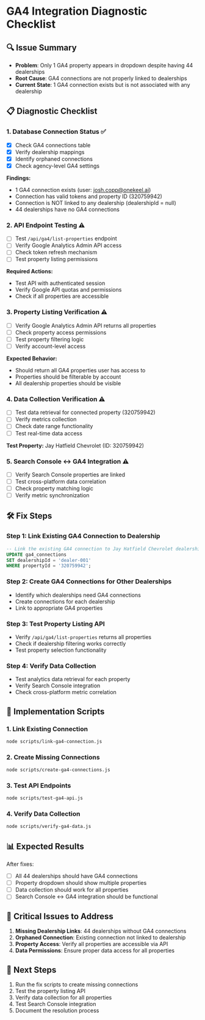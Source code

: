 # GA4 Integration Diagnostic Checklist

## 🔍 Issue Summary
- **Problem**: Only 1 GA4 property appears in dropdown despite having 44 dealerships
- **Root Cause**: GA4 connections are not properly linked to dealerships
- **Current State**: 1 GA4 connection exists but is not associated with any dealership

## 📋 Diagnostic Checklist

### 1. Database Connection Status ✅
- [x] Check GA4 connections table
- [x] Verify dealership mappings
- [x] Identify orphaned connections
- [x] Check agency-level GA4 settings

**Findings:**
- 1 GA4 connection exists (user: josh.copp@onekeel.ai)
- Connection has valid tokens and property ID (320759942)
- Connection is NOT linked to any dealership (dealershipId = null)
- 44 dealerships have no GA4 connections

### 2. API Endpoint Testing ⚠️
- [ ] Test `/api/ga4/list-properties` endpoint
- [ ] Verify Google Analytics Admin API access
- [ ] Check token refresh mechanism
- [ ] Test property listing permissions

**Required Actions:**
- Test API with authenticated session
- Verify Google API quotas and permissions
- Check if all properties are accessible

### 3. Property Listing Verification ⚠️
- [ ] Verify Google Analytics Admin API returns all properties
- [ ] Check property access permissions
- [ ] Test property filtering logic
- [ ] Verify account-level access

**Expected Behavior:**
- Should return all GA4 properties user has access to
- Properties should be filterable by account
- All dealership properties should be visible

### 4. Data Collection Verification ⚠️
- [ ] Test data retrieval for connected property (320759942)
- [ ] Verify metrics collection
- [ ] Check date range functionality
- [ ] Test real-time data access

**Test Property:** Jay Hatfield Chevrolet (ID: 320759942)

### 5. Search Console ↔ GA4 Integration ⚠️
- [ ] Verify Search Console properties are linked
- [ ] Test cross-platform data correlation
- [ ] Check property matching logic
- [ ] Verify metric synchronization

## 🛠️ Fix Steps

### Step 1: Link Existing GA4 Connection to Dealership
```sql
-- Link the existing GA4 connection to Jay Hatfield Chevrolet dealership
UPDATE ga4_connections 
SET dealershipId = 'dealer-001' 
WHERE propertyId = '320759942';
```

### Step 2: Create GA4 Connections for Other Dealerships
- Identify which dealerships need GA4 connections
- Create connections for each dealership
- Link to appropriate GA4 properties

### Step 3: Test Property Listing API
- Verify `/api/ga4/list-properties` returns all properties
- Check if dealership filtering works correctly
- Test property selection functionality

### Step 4: Verify Data Collection
- Test analytics data retrieval for each property
- Verify Search Console integration
- Check cross-platform metric correlation

## 🔧 Implementation Scripts

### 1. Link Existing Connection
```bash
node scripts/link-ga4-connection.js
```

### 2. Create Missing Connections
```bash
node scripts/create-ga4-connections.js
```

### 3. Test API Endpoints
```bash
node scripts/test-ga4-api.js
```

### 4. Verify Data Collection
```bash
node scripts/verify-ga4-data.js
```

## 📊 Expected Results

After fixes:
- [ ] All 44 dealerships should have GA4 connections
- [ ] Property dropdown should show multiple properties
- [ ] Data collection should work for all properties
- [ ] Search Console ↔ GA4 integration should be functional

## 🚨 Critical Issues to Address

1. **Missing Dealership Links**: 44 dealerships without GA4 connections
2. **Orphaned Connection**: Existing connection not linked to dealership
3. **Property Access**: Verify all properties are accessible via API
4. **Data Permissions**: Ensure proper data access for all properties

## 📝 Next Steps

1. Run the fix scripts to create missing connections
2. Test the property listing API
3. Verify data collection for all properties
4. Test Search Console integration
5. Document the resolution process 
